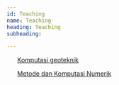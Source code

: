 ```yaml
---
id: Teaching
name: Teaching
heading: Teaching
subheading: 

---
```

<ul>
  <a href="{{site.url }}/komputasi-geoteknik/"> Komputasi geoteknik </a> 
</ul>
<ul>
  <a href="{{site.url }}/metode-komputasi-numerik/"> Metode dan Komputasi Numerik </a> 
</ul>


<!-- <img src="https://cdn.jsdelivr.net/gh/devicons/devicon/icons/cplusplus/cplusplus-original.svg" class="img-skill"> -->
          
          